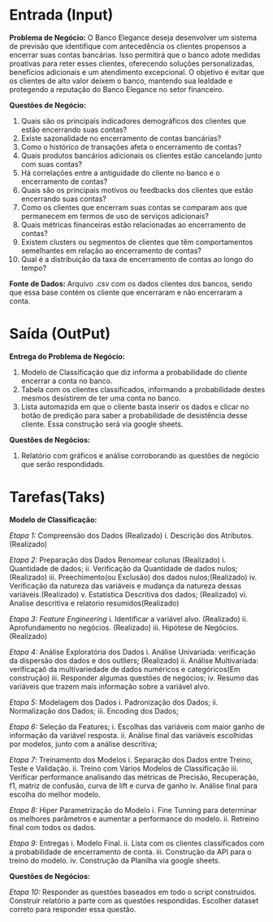 # Entrada (Input)

**Problema de Negócio:** O Banco Elegance deseja desenvolver um sistema de previsão que identifique com antecedência os clientes propensos a encerrar suas contas bancárias. Isso permitirá que o banco adote medidas proativas para reter esses clientes, oferecendo soluções personalizadas, benefícios adicionais e um atendimento excepcional. O objetivo é evitar que os clientes de alto valor deixem o banco, mantendo sua lealdade e protegendo a reputação do Banco Elegance no setor financeiro.

**Questões de Negócio:**

1. Quais são os principais indicadores demográficos dos clientes que estão encerrando suas contas?
2. Existe sazonalidade no encerramento de contas bancárias?
3. Como o histórico de transações afeta o encerramento de contas?
4. Quais produtos bancários adicionais os clientes estão cancelando junto com suas contas?
5. Há correlações entre a antiguidade do cliente no banco e o encerramento de contas?
6. Quais são os principais motivos ou feedbacks dos clientes que estão encerrando suas contas?
7. Como os clientes que encerram suas contas se comparam aos que permanecem em termos de uso de serviços adicionais?
8. Quais métricas financeiras estão relacionadas ao encerramento de contas?
9. Existem clusters ou segmentos de clientes que têm comportamentos semelhantes em relação ao encerramento de contas?
10. Qual é a distribuição da taxa de encerramento de contas ao longo do tempo?

**Fonte de Dados:** Arquivo .csv com os dados clientes dos bancos, sendo que essa base contém os cliente que encerraram e não encerraram a conta.

# Saída (OutPut)

**Entrega do Problema de Negócio:** 

  1. Modelo de Classificação que diz informa a probabilidade do cliente encerrar a conta no banco.
  2. Tabela com os clientes classificados, informando a probabilidade destes mesmos desistirem de ter uma conta no banco.
  3. Lista automazida em que o cliente basta inserir os dados e clicar no botão de predição para saber a probabilidade de desistência desse cliente. Essa construção será via google sheets.

**Questões de Negócios:**

  1. Relatório com gráficos e análise corroborando as questões de negócio que serão respondidads.


# Tarefas(Taks)

**Modelo de Classificação:**

  *Etapa 1:* Compreensão dos Dados (Realizado)
    i. Descrição dos Atributos. (Realizado)
  
  *Etapa 2:* Preparação dos Dados
    Renomear colunas (Realizado)
    i. Quantidade de dados;
    ii. Verificação da Quantidade de dados nulos;(Realizado)
    iii. Preechimento(ou Exclusão) dos dados nulos;(Realizado)
    iv. Verificação da natureza das variáveis e mudança da natureza dessas variáveis.(Realizado)
    v. Estatística Descritiva dos dados; (Realizado)
    vi. Analise descritiva e relatorio resumidos(Realizado)

  *Etapa 3: Feature Engineering*
    i. Identificar a variável alvo. (Realizado)
    ii. Aprofundamento no negócios. (Realizado)
    iii. Hipótese de Negócios. (Realizado)

  *Etapa 4:* Análise Exploratória dos Dados
    i. Análise Univariada: verificação da dispersão dos dados e dos outliers; (Realizado)
    ii. Análise Multivariada: verificaçaõ da multivariedade de dados numéricos e categóricos(Em construção)
    iii. Responder algumas questões de negócios;
    iv. Resumo das variáveis que trazem mais informação sobre a variável alvo.

  *Etapa 5:* Modelagem dos Dados
    i. Padronização dos Dados;
    ii. Normalização dos Dados;
    iii. Encoding dos Dados;

  *Etapa 6:* Seleção da Features;
    i. Escolhas das variáveis com maior ganho de informação da variável resposta.
    ii. Análise final das variáveis escolhidas por modelos, junto com a análise descritiva;

  *Etapa 7*: Treinamento dos Modelos
    i. Separação dos Dados entre Treino, Teste e Validação.
    ii. Treino com Vários Modelos de Classificação
    iii. Verificar performance analisando das métricas de Precisão, Recuperação, f1, matriz de confusão, curva de lift e curva de ganho
    iv. Análise final para escolha do melhor modelo.

  *Etapa 8:* Hiper Parametrização do Modelo
    i. Fine Tunning para determinar os melhores parâmetros e aumentar a performance do modelo.
    ii. Retreino final com todos os dados.

  *Etapa 9:* Entregas
    i. Modelo Final.
    ii. Lista com os clientes classificados com a probabilidade de encerramento de conta.
    iii. Construção da API para o treino do modelo.
    iv. Construção da Planilha via google sheets.


**Questões de Negócios:**

  *Etapa 10:* Responder as questões baseados em todo o script construídos. Construir relatório a parte com as questões respondidas. Escolher dataset correto 
  para responder essa questão.

  